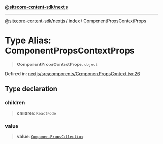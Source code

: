 [**@sitecore-content-sdk/nextjs**](../../README.md)

***

[@sitecore-content-sdk/nextjs](../../README.md) / [index](../README.md) / ComponentPropsContextProps

# Type Alias: ComponentPropsContextProps

> **ComponentPropsContextProps**: `object`

Defined in: [nextjs/src/components/ComponentPropsContext.tsx:26](https://github.com/Sitecore/content-sdk/blob/0d1933830661df0273ddb41b92f4a0934e861521/packages/nextjs/src/components/ComponentPropsContext.tsx#L26)

## Type declaration

### children

> **children**: `ReactNode`

### value

> **value**: [`ComponentPropsCollection`](ComponentPropsCollection.md)
